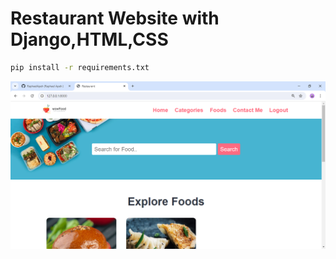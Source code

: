 # Restaurant Website with Django,HTML,CSS

```bash
pip install -r requirements.txt
``` 

![Alt](static/backgroud.png)